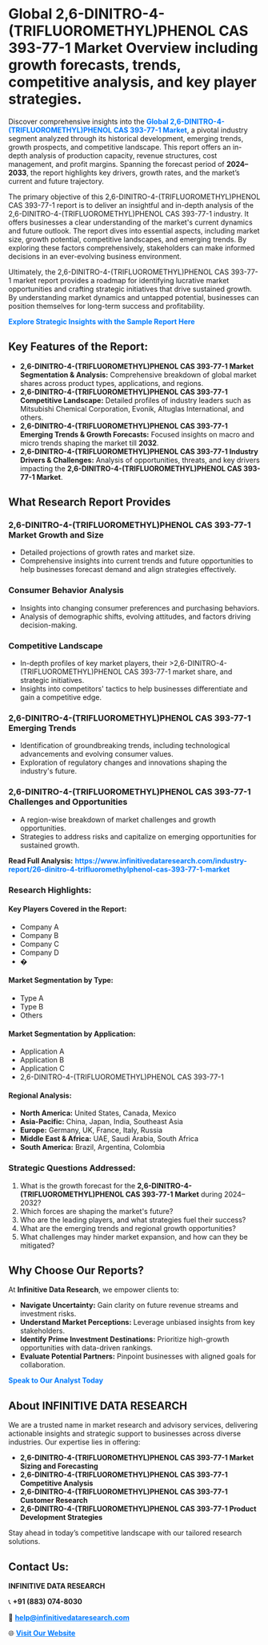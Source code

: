 <h1>Global 2,6-DINITRO-4-(TRIFLUOROMETHYL)PHENOL CAS 393-77-1 Market Overview including growth forecasts, trends, competitive analysis, and key player strategies.</h1>
<p>
Discover comprehensive insights into the 
<a href="https://www.infinitivedataresearch.com/industry-report/26-dinitro-4-trifluoromethylphenol-cas-393-77-1-market" rel="dofollow" style="color: #007BFF; text-decoration: none;"><strong>Global 2,6-DINITRO-4-(TRIFLUOROMETHYL)PHENOL CAS 393-77-1 Market</strong></a>, a pivotal industry segment analyzed through its historical development, emerging trends, growth prospects, and competitive landscape. This report offers an in-depth analysis of production capacity, revenue structures, cost management, and profit margins. Spanning the forecast period of <strong>2024–2033</strong>, the report highlights key drivers, growth rates, and the market’s current and future trajectory.
</p>
<p>
The primary objective of this 2,6-DINITRO-4-(TRIFLUOROMETHYL)PHENOL CAS 393-77-1 report is to deliver an insightful and in-depth analysis of the 2,6-DINITRO-4-(TRIFLUOROMETHYL)PHENOL CAS 393-77-1 industry. It offers businesses a clear understanding of the market's current dynamics and future outlook. The report dives into essential aspects, including market size, growth potential, competitive landscapes, and emerging trends. By exploring these factors comprehensively, stakeholders can make informed decisions in an ever-evolving business environment.
</p>
<p>
Ultimately, the 2,6-DINITRO-4-(TRIFLUOROMETHYL)PHENOL CAS 393-77-1 market report provides a roadmap for identifying lucrative market opportunities and crafting strategic initiatives that drive sustained growth. By understanding market dynamics and untapped potential, businesses can position themselves for long-term success and profitability.
</p>
<p>
<a href="https://www.infinitivedataresearch.com/request-sample/reportId=102106" style="color: #007BFF; text-decoration: none;"><strong>Explore Strategic Insights with the Sample Report Here</strong></a>
</p>

<h2>Key Features of the Report:</h2>
<ul>
<li><strong>2,6-DINITRO-4-(TRIFLUOROMETHYL)PHENOL CAS 393-77-1 Market Segmentation & Analysis:</strong> Comprehensive breakdown of global market shares across product types, applications, and regions.</li>
<li><strong>2,6-DINITRO-4-(TRIFLUOROMETHYL)PHENOL CAS 393-77-1 Competitive Landscape:</strong> Detailed profiles of industry leaders such as Mitsubishi Chemical Corporation, Evonik, Altuglas International, and others.</li>
<li><strong>2,6-DINITRO-4-(TRIFLUOROMETHYL)PHENOL CAS 393-77-1 Emerging Trends & Growth Forecasts:</strong> Focused insights on macro and micro trends shaping the market till <strong>2032</strong>.</li>
<li><strong>2,6-DINITRO-4-(TRIFLUOROMETHYL)PHENOL CAS 393-77-1 Industry Drivers & Challenges:</strong> Analysis of opportunities, threats, and key drivers impacting the <strong>2,6-DINITRO-4-(TRIFLUOROMETHYL)PHENOL CAS 393-77-1 Market</strong>.</li>
</ul>

<h2>What Research Report Provides</h2>
<h3>2,6-DINITRO-4-(TRIFLUOROMETHYL)PHENOL CAS 393-77-1 Market Growth and Size</h3>
<ul>
<li>Detailed projections of growth rates and market size.</li>
<li>Comprehensive insights into current trends and future opportunities to help businesses forecast demand and align strategies effectively.</li>
</ul>

<h3>Consumer Behavior Analysis</h3>
<ul>
<li>Insights into changing consumer preferences and purchasing behaviors.</li>
<li>Analysis of demographic shifts, evolving attitudes, and factors driving decision-making.</li>
</ul>

<h3>Competitive Landscape</h3>
<ul>
<li>In-depth profiles of key market players, their >2,6-DINITRO-4-(TRIFLUOROMETHYL)PHENOL CAS 393-77-1 market share, and strategic initiatives.</li>
<li>Insights into competitors' tactics to help businesses differentiate and gain a competitive edge.</li>
</ul>

<h3>2,6-DINITRO-4-(TRIFLUOROMETHYL)PHENOL CAS 393-77-1 Emerging Trends</h3>
<ul>
<li>Identification of groundbreaking trends, including technological advancements and evolving consumer values.</li>
<li>Exploration of regulatory changes and innovations shaping the industry's future.</li>
</ul>

<h3>2,6-DINITRO-4-(TRIFLUOROMETHYL)PHENOL CAS 393-77-1 Challenges and Opportunities</h3>
<ul>
<li>A region-wise breakdown of market challenges and growth opportunities.</li>
<li>Strategies to address risks and capitalize on emerging opportunities for sustained growth.</li>
</ul>
<p><strong>Read Full Analysis:</strong> <a href="https://www.infinitivedataresearch.com/industry-report/26-dinitro-4-trifluoromethylphenol-cas-393-77-1-market" rel="dofollow" style="color: #007BFF; text-decoration: none;"><strong>https://www.infinitivedataresearch.com/industry-report/26-dinitro-4-trifluoromethylphenol-cas-393-77-1-market</strong></a></p>
<h3>Research Highlights:</h3>
<h4>Key Players Covered in the Report:</h4>
<ul><li>Company A</li><li>Company B</li><li>Company C</li><li>Company D</li><li>�</li></ul>
<h4>Market Segmentation by Type:</h4>
<ul><li>Type A</li><li>Type B</li><li>Others</li></ul>
<h4>Market Segmentation by Application:</h4>
<ul><li>Application A</li><li>Application B</li><li>Application C</li><li>2,6-DINITRO-4-(TRIFLUOROMETHYL)PHENOL CAS 393-77-1</li></ul>

<h4>Regional Analysis:</h4>
<ul>
<li><strong>North America:</strong> United States, Canada, Mexico</li>
<li><strong>Asia-Pacific:</strong> China, Japan, India, Southeast Asia</li>
<li><strong>Europe:</strong> Germany, UK, France, Italy, Russia</li>
<li><strong>Middle East & Africa:</strong> UAE, Saudi Arabia, South Africa</li>
<li><strong>South America:</strong> Brazil, Argentina, Colombia</li>
</ul>

<h3>Strategic Questions Addressed:</h3>
<ol>
<li>What is the growth forecast for the <strong>2,6-DINITRO-4-(TRIFLUOROMETHYL)PHENOL CAS 393-77-1 Market</strong> during 2024–2032?</li>
<li>Which forces are shaping the market's future?</li>
<li>Who are the leading players, and what strategies fuel their success?</li>
<li>What are the emerging trends and regional growth opportunities?</li>
<li>What challenges may hinder market expansion, and how can they be mitigated?</li>
</ol>

<h2>Why Choose Our Reports?</h2>
<p>At <strong>Infinitive Data Research</strong>, we empower clients to:</p>
<ul>
<li><strong>Navigate Uncertainty:</strong> Gain clarity on future revenue streams and investment risks.</li>
<li><strong>Understand Market Perceptions:</strong> Leverage unbiased insights from key stakeholders.</li>
<li><strong>Identify Prime Investment Destinations:</strong> Prioritize high-growth opportunities with data-driven rankings.</li>
<li><strong>Evaluate Potential Partners:</strong> Pinpoint businesses with aligned goals for collaboration.</li>
</ul>
<p><a href="https://www.infinitivedataresearch.com/industry-report/26-dinitro-4-trifluoromethylphenol-cas-393-77-1-market" rel="dofollow" style="color: #007BFF; text-decoration: none;"><strong>Speak to Our Analyst Today</strong></a></p>

<h2>About INFINITIVE DATA RESEARCH</h2>
<p>We are a trusted name in market research and advisory services, delivering actionable insights and strategic support to businesses across diverse industries. Our expertise lies in offering:</p>
<ul>
<li><strong>2,6-DINITRO-4-(TRIFLUOROMETHYL)PHENOL CAS 393-77-1 Market Sizing and Forecasting</strong></li>
<li><strong>2,6-DINITRO-4-(TRIFLUOROMETHYL)PHENOL CAS 393-77-1 Competitive Analysis</strong></li>
<li><strong>2,6-DINITRO-4-(TRIFLUOROMETHYL)PHENOL CAS 393-77-1 Customer Research</strong></li>
<li><strong>2,6-DINITRO-4-(TRIFLUOROMETHYL)PHENOL CAS 393-77-1 Product Development Strategies</strong></li>
</ul>
<p>Stay ahead in today’s competitive landscape with our tailored research solutions.</p>

<h2>Contact Us:</h2>
<p><strong>INFINITIVE DATA RESEARCH</strong></p>
<p>📞 <strong>+91 (883) 074-8030</strong></p>
<p>📧 <strong><a href="mailto:help@infinitivedataresearch.com" style="color: #007BFF;">help@infinitivedataresearch.com</a></strong></p>
<p>🌐 <strong><a href="https://www.infinitivedataresearch.com" rel="dofollow" style="color: #007BFF;">Visit Our Website</a></strong></p>